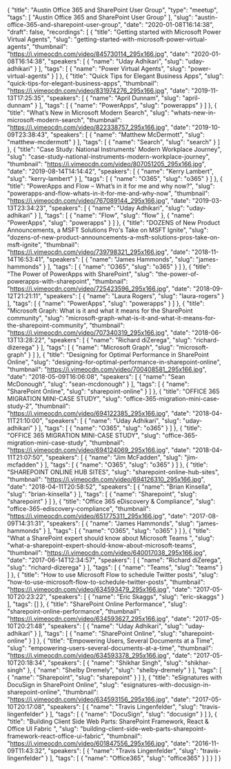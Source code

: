 {
  "title": "Austin Office 365 and SharePoint User Group",
  "type": "meetup",
  "tags": [
    "Austin Office 365 and SharePoint User Group"
  ],
  "slug": "austin-office-365-and-sharepoint-user-group",
  "date": "2020-01-08T16:14:38",
  "draft": false,
  "recordings": [
    {
      "title": "Getting started with Microsoft Power Virtual Agents",
      "slug": "getting-started-with-microsoft-power-virtual-agents",
      "thumbnail": "https://i.vimeocdn.com/video/845730114_295x166.jpg",
      "date": "2020-01-08T16:14:38",
      "speakers": [
        {
          "name": "Uday Adhikari",
          "slug": "uday-adhikari"
        }
      ],
      "tags": [
        {
          "name": "Power Virtual Agents",
          "slug": "power-virtual-agents"
        }
      ]
    },
    {
      "title": "Quick Tips for Elegant Business Apps",
      "slug": "quick-tips-for-elegant-business-apps",
      "thumbnail": "https://i.vimeocdn.com/video/831974276_295x166.jpg",
      "date": "2019-11-13T17:25:35",
      "speakers": [
        {
          "name": "April Dunnam",
          "slug": "april-dunnam"
        }
      ],
      "tags": [
        {
          "name": "PowerApps",
          "slug": "powerapps"
        }
      ]
    },
    {
      "title": "What’s New in Microsoft Modern Search",
      "slug": "whats-new-in-microsoft-modern-search",
      "thumbnail": "https://i.vimeocdn.com/video/822338757_295x166.jpg",
      "date": "2019-10-09T23:38:43",
      "speakers": [
        {
          "name": "Matthew McDermott",
          "slug": "matthew-mcdermott"
        }
      ],
      "tags": [
        {
          "name": "Search",
          "slug": "search"
        }
      ]
    },
    {
      "title": "Case Study: National Instruments' Modern Workplace Journey",
      "slug": "case-study-national-instruments-modern-workplace-journey",
      "thumbnail": "https://i.vimeocdn.com/video/807051205_295x166.jpg",
      "date": "2019-08-14T14:14:42",
      "speakers": [
        {
          "name": "Kerry Lambert",
          "slug": "kerry-lambert"
        }
      ],
      "tags": [
        {
          "name": "O365",
          "slug": "o365"
        }
      ]
    },
    {
      "title": "PowerApps and Flow – What’s in it for me and why now?",
      "slug": "powerapps-and-flow-whats-in-it-for-me-and-why-now",
      "thumbnail": "https://i.vimeocdn.com/video/767089144_295x166.jpg",
      "date": "2019-03-13T23:34:23",
      "speakers": [
        {
          "name": "Uday Adhikari",
          "slug": "uday-adhikari"
        }
      ],
      "tags": [
        {
          "name": "Flow",
          "slug": "flow"
        },
        {
          "name": "PowerApps",
          "slug": "powerapps"
        }
      ]
    },
    {
      "title": "DOZENS of New Product Announcements, a MSFT Solutions Pro's Take on MSFT Ignite",
      "slug": "dozens-of-new-product-announcements-a-msft-solutions-pros-take-on-msft-ignite",
      "thumbnail": "https://i.vimeocdn.com/video/739798321_295x166.jpg",
      "date": "2018-11-14T16:53:41",
      "speakers": [
        {
          "name": "James Hammonds",
          "slug": "james-hammonds"
        }
      ],
      "tags": [
        {
          "name": "O365",
          "slug": "o365"
        }
      ]
    },
    {
      "title": "The Power of PowerApps with SharePoint",
      "slug": "the-power-of-powerapps-with-sharepoint",
      "thumbnail": "https://i.vimeocdn.com/video/725423596_295x166.jpg",
      "date": "2018-09-12T21:21:11",
      "speakers": [
        {
          "name": "Laura Rogers",
          "slug": "laura-rogers"
        }
      ],
      "tags": [
        {
          "name": "PowerApps",
          "slug": "powerapps"
        }
      ]
    },
    {
      "title": "Microsoft Graph: What is it and what it means for the SharePoint community",
      "slug": "microsoft-graph-what-is-it-and-what-it-means-for-the-sharepoint-community",
      "thumbnail": "https://i.vimeocdn.com/video/707340319_295x166.jpg",
      "date": "2018-06-13T13:28:22",
      "speakers": [
        {
          "name": "Richard diZerega",
          "slug": "richard-dizerega"
        }
      ],
      "tags": [
        {
          "name": "Microsoft Graph",
          "slug": "microsoft-graph"
        }
      ]
    },
    {
      "title": "Designing for Optimal Performance in SharePoint Online",
      "slug": "designing-for-optimal-performance-in-sharepoint-online",
      "thumbnail": "https://i.vimeocdn.com/video/700408581_295x166.jpg",
      "date": "2018-05-09T16:06:08",
      "speakers": [
        {
          "name": "Sean McDonough",
          "slug": "sean-mcdonough"
        }
      ],
      "tags": [
        {
          "name": "SharePoint Online",
          "slug": "sharepoint-online"
        }
      ]
    },
    {
      "title": "OFFICE 365 MIGRATION MINI-CASE STUDY",
      "slug": "office-365-migration-mini-case-study-2",
      "thumbnail": "https://i.vimeocdn.com/video/694122385_295x166.jpg",
      "date": "2018-04-11T21:10:00",
      "speakers": [
        {
          "name": "Uday Adhikari",
          "slug": "uday-adhikari"
        }
      ],
      "tags": [
        {
          "name": "O365",
          "slug": "o365"
        }
      ]
    },
    {
      "title": "OFFICE 365 MIGRATION MINI-CASE STUDY",
      "slug": "office-365-migration-mini-case-study",
      "thumbnail": "https://i.vimeocdn.com/video/694124069_295x166.jpg",
      "date": "2018-04-11T21:07:50",
      "speakers": [
        {
          "name": "Jim McFadden",
          "slug": "jim-mcfadden"
        }
      ],
      "tags": [
        {
          "name": "O365",
          "slug": "o365"
        }
      ]
    },
    {
      "title": "SHAREPOINT ONLINE HUB SITES",
      "slug": "sharepoint-online-hub-sites",
      "thumbnail": "https://i.vimeocdn.com/video/694126310_295x166.jpg",
      "date": "2018-04-11T20:58:52",
      "speakers": [
        {
          "name": "Brian Kinsella",
          "slug": "brian-kinsella"
        }
      ],
      "tags": [
        {
          "name": "Sharepoint",
          "slug": "sharepoint"
        }
      ]
    },
    {
      "title": "Office 365 eDiscovery & Compliance",
      "slug": "office-365-ediscovery-compliance",
      "thumbnail": "https://i.vimeocdn.com/video/651775311_295x166.jpg",
      "date": "2017-08-09T14:31:31",
      "speakers": [
        {
          "name": "James Hammonds",
          "slug": "james-hammonds"
        }
      ],
      "tags": [
        {
          "name": "O365",
          "slug": "o365"
        }
      ]
    },
    {
      "title": "What a SharePoint expert should know about Microsoft Teams ",
      "slug": "what-a-sharepoint-expert-should-know-about-microsoft-teams",
      "thumbnail": "https://i.vimeocdn.com/video/640017038_295x166.jpg",
      "date": "2017-06-14T12:34:57",
      "speakers": [
        {
          "name": "Richard diZerega",
          "slug": "richard-dizerega"
        }
      ],
      "tags": [
        {
          "name": "Teams",
          "slug": "teams"
        }
      ]
    },
    {
      "title": "How to use Microsoft Flow to schedule Twitter posts",
      "slug": "how-to-use-microsoft-flow-to-schedule-twitter-posts",
      "thumbnail": "https://i.vimeocdn.com/video/634593479_295x166.jpg",
      "date": "2017-05-10T20:23:22",
      "speakers": [
        {
          "name": "Eric Skaggs",
          "slug": "eric-skaggs"
        }
      ],
      "tags": []
    },
    {
      "title": "SharePoint Online Performance",
      "slug": "sharepoint-online-performance",
      "thumbnail": "https://i.vimeocdn.com/video/634593627_295x166.jpg",
      "date": "2017-05-10T20:21:48",
      "speakers": [
        {
          "name": "Uday Adhikari",
          "slug": "uday-adhikari"
        }
      ],
      "tags": [
        {
          "name": "SharePoint Online",
          "slug": "sharepoint-online"
        }
      ]
    },
    {
      "title": "Empowering Users, Several Documents at a Time",
      "slug": "empowering-users-several-documents-at-a-time",
      "thumbnail": "https://i.vimeocdn.com/video/634593378_295x166.jpg",
      "date": "2017-05-10T20:18:34",
      "speakers": [
        {
          "name": "Shikhar Singh",
          "slug": "shikhar-singh"
        },
        {
          "name": "Shelby Dremely",
          "slug": "shelby-dremely"
        }
      ],
      "tags": [
        {
          "name": "Sharepoint",
          "slug": "sharepoint"
        }
      ]
    },
    {
      "title": "eSignatures with DocuSign in SharePoint Online",
      "slug": "esignatures-with-docusign-in-sharepoint-online",
      "thumbnail": "https://i.vimeocdn.com/video/634593156_295x166.jpg",
      "date": "2017-05-10T20:17:08",
      "speakers": [
        {
          "name": "Travis Lingenfelder",
          "slug": "travis-lingenfelder"
        }
      ],
      "tags": [
        {
          "name": "DocuSign",
          "slug": "docusign"
        }
      ]
    },
    {
      "title": "Building Client Side Web Parts: SharePoint Framework, React & Office UI Fabric ",
      "slug": "building-client-side-web-parts-sharepoint-framework-react-office-ui-fabric",
      "thumbnail": "https://i.vimeocdn.com/video/601847556_295x166.jpg",
      "date": "2016-11-09T11:43:32",
      "speakers": [
        {
          "name": "Travis Lingenfelder",
          "slug": "travis-lingenfelder"
        }
      ],
      "tags": [
        {
          "name": "Office365",
          "slug": "office365"
        }
      ]
    }
  ]
}